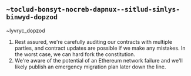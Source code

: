 ## `~toclud-bonsyt-nocreb-dapnux--sitlud-simlys-binwyd-dopzod`
~lyvryc_dopzod

1. Rest assured, we're carefully auditing our contracts with multiple parties, and contract updates are possible if we make any mistakes. In the worst case, we can hard fork the constitution.
2. We're aware of the potential of an Ethereum network failure and we'll likely publish an emergency migration plan later down the line.